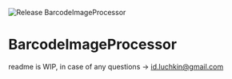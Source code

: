 ![Release BarcodeImageProcessor](https://github.com/IvanLuchkin/BarcodeImageProcessor/workflows/Release%20BarcodeImageProcessor/badge.svg?branch=master&event=release)
# BarcodeImageProcessor
readme is WIP,
in case of any questions -> id.luchkin@gmail.com
